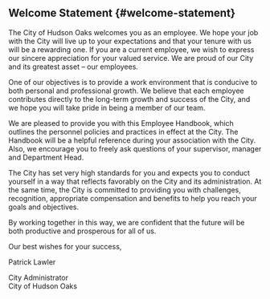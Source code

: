 ## Welcome Statement {#welcome-statement}

The City of Hudson Oaks welcomes you as an employee. We hope your job with the City will live up to your expectations and that your tenure with us will be a rewarding one. If you are a current employee, we wish to express our sincere appreciation for your valued service. We are proud of our City and its greatest asset – our employees.

One of our objectives is to provide a work environment that is conducive to both personal and professional growth. We believe that each employee contributes directly to the long-term growth and success of the City, and we hope you will take pride in being a member of our team.

We are pleased to provide you with this Employee Handbook, which outlines the personnel policies and practices in effect at the City. The Handbook will be a helpful reference during your association with the City. Also, we encourage you to freely ask questions of your supervisor, manager and Department Head.

The City has set very high standards for you and expects you to conduct yourself in a way that reflects favorably on the City and its administration. At the same time, the City is committed to providing you with challenges, recognition, appropriate compensation and benefits to help you reach your goals and objectives.

By working together in this way, we are confident that the future will be both productive and prosperous for all of us.

Our best wishes for your success,





Patrick Lawler

City Administrator  
City of Hudson Oaks

